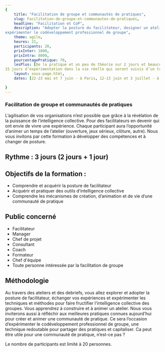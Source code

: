 ```yaml
---
{
	title: "Facilitation de groupe et communautés de pratiques",
	slug: Facilitation-de-groupe-et-communautes-de-pratiques, 
	headline: "Facilitation et CoP",
	description: "Adopter la posture du facilitateur, designer un atelier, créer et animer des communautés de pratiques,
expérimenter le codéveloppement professionnel de groupe",
	theme: agile,
	heures: 21,
	participants: 20,
	prixInter: 1800,
	prixIntra: 8000,
	pourcentagePratique: 70,
	lesPlus: [De la pratique et un peu de théorie sur 2 jours et beaucoup de retour d’expérience des formateurs,
15 jours d’expérimentation dans la vie réelle qui seront suivis d’un troisième jour de debrief de vos expériences],
	layout: sous-page.html, 
	dates: [22-23 mai et 7 juin - à Paris, 12-13 juin et 3 juillet - à Paris]
  
}
---
```


### Facilitation de groupe et communautés de pratiques ###

L’agilisation de vos organisations n’est possible que grâce à la révélation de la puissance de l’intelligence collective. Pour des facilitateurs en devenir qui ont envie de vivre une expérience. Chaque participant aura l’opportunité d’animer un temps de l’atelier (ouverture, jeux sérieux, clôture, autre).
Nous vous invitons par cette formation à développer des compétences et à changer de posture.

## Rythme : 3 jours (2 jours + 1 jour) ##


## Objectifs de la formation : ##
* Comprendre et acquérir la posture de facilitateur
* Acquérir et pratiquer des outils d’intelligence collective
* Comprendre les mécanismes de création, d’animation et de vie d’une communauté de pratique

## Public concerné ##
* Facilitateur
* Manager
* Chef de projet
* Consultant
* Coach
* Formateur
* Chef d'équipe
* Toute personne intéressée par la facilitation de groupe

## Méthodologie ##
Au travers des ateliers et des debriefs, vous allez explorer et adopter la posture de facilitateur, échanger vos expériences et expérimenter les techniques et méthodes pour faire fructifier l’intelligence collective des groupes. Vous apprendrez à construire et à animer un atelier. Nous vous inviterons aussi à réfléchir aux meilleures pratiques connues aujourd’hui pour créer et animer une communauté de pratique. Ce sera l’occasion d’expérimenter le codéveloppement professionnel de groupe, une
technique redoutable pour partager des pratiques et capitaliser. Ca peut être utile pour une communauté de pratique, n’est-ce pas ?

Le nombre de participants est limité à 20 personnes.

